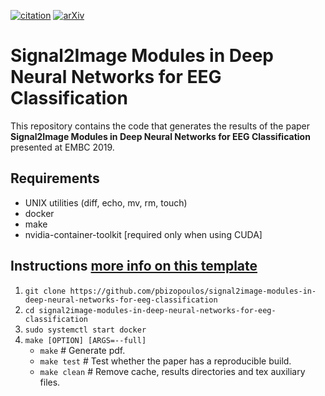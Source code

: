 [![citation](http://img.shields.io/badge/Citation-0091FF.svg)](https://scholar.google.com/scholar?q=Signal2Image%20Modules%20in%20Deep%20Neural%20Networks%20for%20EEG%20Classification.%20arXiv%202019)
[![arXiv](http://img.shields.io/badge/eess.SP-arXiv%3A1904.13216-B31B1B.svg)](https://arxiv.org/abs/1904.13216)

# Signal2Image Modules in Deep Neural Networks for EEG Classification
This repository contains the code that generates the results of the paper **Signal2Image Modules in Deep Neural Networks for EEG Classification** presented at EMBC 2019.

## Requirements
- UNIX utilities (diff, echo, mv, rm, touch)
- docker
- make
- nvidia-container-toolkit [required only when using CUDA]

## Instructions [more info on this template](https://github.com/pbizopoulos/cookiecutter-reproducible-builds-for-computational-research-papers)
1. `git clone https://github.com/pbizopoulos/signal2image-modules-in-deep-neural-networks-for-eeg-classification`
2. `cd signal2image-modules-in-deep-neural-networks-for-eeg-classification`
3. `sudo systemctl start docker`
4. `make [OPTION] [ARGS=--full]`
    * `make`       # Generate pdf.
    * `make test`  # Test whether the paper has a reproducible build.
    * `make clean` # Remove cache, results directories and tex auxiliary files.

